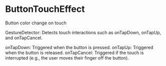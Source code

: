 # ButtonTouchEffect
Button color change on touch

GestureDetector: Detects touch interactions such as onTapDown, onTapUp, and onTapCancel.

onTapDown: Triggered when the button is pressed.
onTapUp: Triggered when the button is released.
onTapCancel: Triggered if the touch is interrupted (e.g., the user moves their finger off the button).
